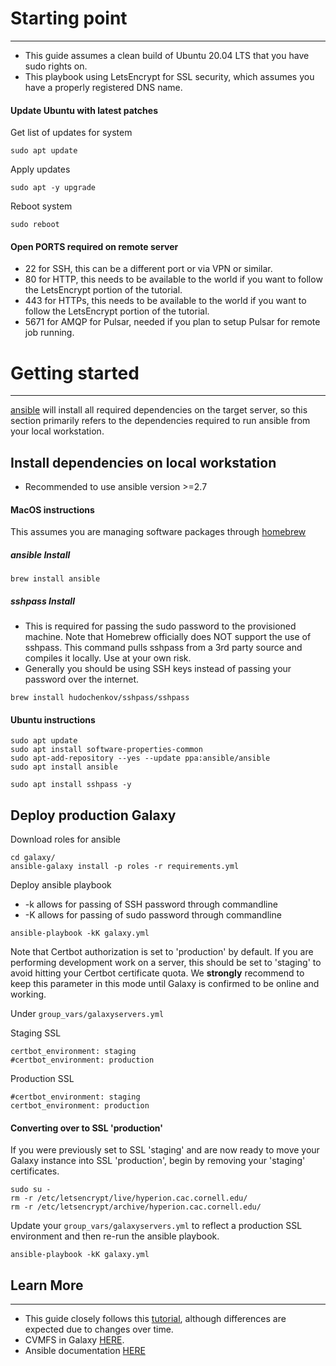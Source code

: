 # Starting point
---
- This guide assumes a clean build of Ubuntu 20.04 LTS that you have sudo rights on.
- This playbook using LetsEncrypt for SSL security, which assumes you have a properly registered DNS name.

#### Update Ubuntu with latest patches
Get list of updates for system
```
sudo apt update
```
Apply updates
```
sudo apt -y upgrade
```
Reboot system
```
sudo reboot
```

#### Open PORTS required on remote server
- 22 for SSH, this can be a different port or via VPN or similar.
- 80 for HTTP, this needs to be available to the world if you want to follow the LetsEncrypt portion of the tutorial.
- 443 for HTTPs, this needs to be available to the world if you want to follow the LetsEncrypt portion of the tutorial.
- 5671 for AMQP for Pulsar, needed if you plan to setup Pulsar for remote job running.

# Getting started
---
[ansible](https://en.wikipedia.org/wiki/Ansible_(software)) will install all required dependencies on the target server, so this section primarily refers to the dependencies required to run ansible from your local workstation.

## Install dependencies on local workstation
- Recommended to use ansible version >=2.7

#### MacOS instructions
This assumes you are managing software packages through [homebrew](https://brew.sh/)

##### ansible Install
```
brew install ansible
```
##### sshpass Install
- This is required for passing the sudo password to the provisioned machine. Note that Homebrew officially does NOT support the use of sshpass. This command pulls sshpass from a 3rd party source and compiles it locally. Use at your own risk.
- Generally you should be using SSH keys instead of passing your password over the internet.
```
brew install hudochenkov/sshpass/sshpass
```

#### Ubuntu instructions
```
sudo apt update
sudo apt install software-properties-common
sudo apt-add-repository --yes --update ppa:ansible/ansible
sudo apt install ansible
```

```
sudo apt install sshpass -y
```

## Deploy production Galaxy

Download roles for ansible
```
cd galaxy/
ansible-galaxy install -p roles -r requirements.yml
```

Deploy ansible playbook
- -k allows for passing of SSH password through commandline
- -K allows for passing of sudo password through commandline

```
ansible-playbook -kK galaxy.yml
```

Note that Certbot authorization is set to 'production' by default. If you are performing development work on a server, this should be set to 'staging' to avoid hitting your Certbot certificate quota. We **strongly** recommend to keep this parameter in this mode until Galaxy is confirmed to be online and working.


Under `group_vars/galaxyservers.yml`

Staging SSL
```
certbot_environment: staging
#certbot_environment: production
```

Production SSL
```
#certbot_environment: staging
certbot_environment: production
```

#### Converting over to SSL 'production'
If you were previously set to SSL 'staging' and are now ready to move your Galaxy instance into SSL 'production', begin by removing your 'staging' certificates.
```
sudo su -
rm -r /etc/letsencrypt/live/hyperion.cac.cornell.edu/
rm -r /etc/letsencrypt/archive/hyperion.cac.cornell.edu/
```

Update your `group_vars/galaxyservers.yml` to reflect a production SSL environment and then re-run the ansible playbook.
```
ansible-playbook -kK galaxy.yml
```

## Learn More
---
- This guide closely follows this [tutorial](https://training.galaxyproject.org/training-material/topics/admin/tutorials/ansible-galaxy/tutorial.html), although differences are expected due to changes over time.
- CVMFS in Galaxy [HERE](https://training.galaxyproject.org/training-material/topics/admin/tutorials/cvmfs/tutorial.html).
- Ansible documentation [HERE](https://docs.ansible.com/)
